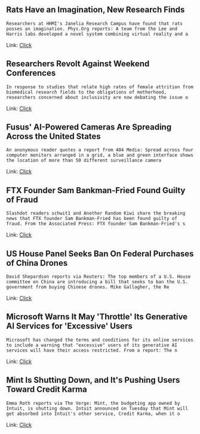 ## Rats Have an Imagination, New Research Finds
```Researchers at HHMI's Janelia Research Campus have found that rats posses an imagination. Phys.Org reports: A team from the Lee and Harris labs developed a novel system combining virtual reality and a```

Link: [Click](https://science.slashdot.org/story/23/11/02/2311222/rats-have-an-imagination-new-research-finds?utm_source=rss1.0mainlinkanon&utm_medium=feed)

## Researchers Revolt Against Weekend Conferences
```In response to studies that relate high rates of female attrition from biomedical research fields to the obligations of motherhood, researchers concerned about inclusivity are now debating the issue o```

Link: [Click](https://science.slashdot.org/story/23/11/02/2054227/researchers-revolt-against-weekend-conferences?utm_source=rss1.0mainlinkanon&utm_medium=feed)

## Fusus' AI-Powered Cameras Are Spreading Across the United States
```An anonymous reader quotes a report from 404 Media: Spread across four computer monitors arranged in a grid, a blue and green interface shows the location of more than 50 different surveillance camera```

Link: [Click](https://news.slashdot.org/story/23/11/02/232234/fusus-ai-powered-cameras-are-spreading-across-the-united-states?utm_source=rss1.0mainlinkanon&utm_medium=feed)

## FTX Founder Sam Bankman-Fried Found Guilty of Fraud
```Slashdot readers schwit1 and Another Random Kiwi share the breaking news that FTX founder Sam Bankman-Fried has been found guilty of fraud. From the Associated Press: FTX founder Sam Bankman-Fried's s```

Link: [Click](https://yro.slashdot.org/story/23/11/03/0155216/ftx-founder-sam-bankman-fried-found-guilty-of-fraud?utm_source=rss1.0mainlinkanon&utm_medium=feed)

## US House Panel Seeks Ban On Federal Purchases of China Drones
```David Shepardson reports via Reuters: The top members of a U.S. House committee on China are introducing a bill that seeks to ban the U.S. government from buying Chinese drones. Mike Gallagher, the Re```

Link: [Click](https://yro.slashdot.org/story/23/11/02/2242217/us-house-panel-seeks-ban-on-federal-purchases-of-china-drones?utm_source=rss1.0mainlinkanon&utm_medium=feed)

## Microsoft Warns It May 'Throttle' Its Generative AI Services for 'Excessive' Users
```Microsoft has changed the terms and conditions for its online services to include a warning that "excessive" users of its generative AI services will have their access restricted. From a report: The n```

Link: [Click](https://it.slashdot.org/story/23/11/02/2049242/microsoft-warns-it-may-throttle-its-generative-ai-services-for-excessive-users?utm_source=rss1.0mainlinkanon&utm_medium=feed)

## Mint Is Shutting Down, and It's Pushing Users Toward Credit Karma
```Emma Roth reports via The Verge: Mint, the budgeting app owned by Intuit, is shutting down. Intuit announced on Tuesday that Mint will get absorbed into Intuit's other service, Credit Karma, when it o```

Link: [Click](https://news.slashdot.org/story/23/11/02/2042229/mint-is-shutting-down-and-its-pushing-users-toward-credit-karma?utm_source=rss1.0mainlinkanon&utm_medium=feed)
